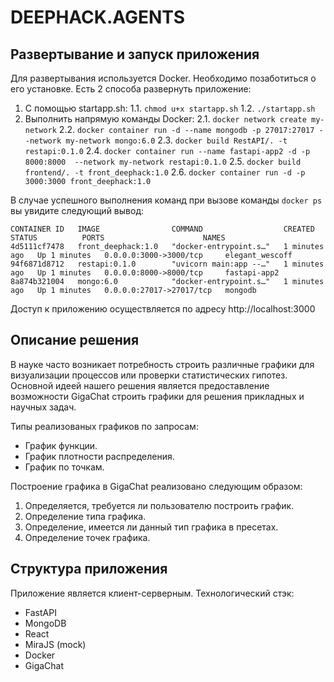 # DEEPHACK.AGENTS

## Развертывание и запуск приложения

Для развертывания используется Docker. Необходимо позаботиться о его установке.
Есть 2 способа развернуть приложение:
1. С помощью startapp.sh:
 1.1. `chmod u+x startapp.sh`
 1.2. `./startapp.sh`
2. Выполнить напрямую команды Docker:
 2.1. `docker network create my-network`
 2.2. `docker container run -d --name mongodb -p 27017:27017 --network my-network mongo:6.0`
 2.3. `docker build RestAPI/. -t restapi:0.1.0`
 2.4. `docker container run --name fastapi-app2 -d -p 8000:8000  --network my-network restapi:0.1.0`
 2.5. `docker build frontend/. -t front_deephack:1.0`
 2.6. `docker container run -d -p 3000:3000 front_deephack:1.0`

В случае успешного выполнения команд при вызове команды `docker ps` вы увидите следующий вывод:
```
CONTAINER ID   IMAGE                COMMAND                  CREATED          STATUS          PORTS                      NAMES
4d5111cf7478   front_deephack:1.0   "docker-entrypoint.s…"   1 minutes ago   Up 1 minutes   0.0.0.0:3000->3000/tcp     elegant_wescoff
94f6871d8712   restapi:0.1.0        "uvicorn main:app --…"   1 minutes ago   Up 1 minutes   0.0.0.0:8000->8000/tcp     fastapi-app2
8a874b321004   mongo:6.0            "docker-entrypoint.s…"   1 minutes ago   Up 1 minutes   0.0.0.0:27017->27017/tcp   mongodb
```

Доступ к приложению осуществляется по адресу http://localhost:3000

## Описание решения

В науке часто возникает потребность строить различные графики для визуализации процессов или проверки статистических гипотез.
Основной идеей нашего решения является предоставление возможности GigaChat строить графики для решения прикладных и научных задач.

Типы реализованых графиков по запросам:
- График функции.
- График плотности распределения.
- График по точкам.

Построение графика в GigaChat реализовано следующим образом:
1. Определяется, требуется ли пользователю построить график.
2. Определение типа графика.
3. Определение, имеется ли данный тип графика в пресетах.
4. Определение точек графика.

## Структура приложения

Приложение является клиент-серверным. Технологический стэк:
- FastAPI
- MongoDB
- React
- MiraJS (mock)
- Docker
- GigaChat

